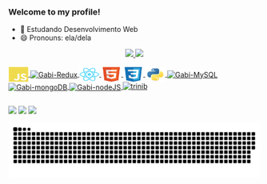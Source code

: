 ### Welcome to my profile!

- 🌱 Estudando Desenvolvimento Web
- 😄 Pronouns: ela/dela
<div align="center">
  <a href="https://github.com/gabrielicristina">
  <img height="180em" src="https://github-readme-stats.vercel.app/api?username=gabrielicristina&show_icons=true&theme=radical&include_all_commits=true&count_private=true"/>
  <img height="150em" src="https://github-readme-stats.vercel.app/api/top-langs/?username=gabrielicristina&layout=compact&langs_count=7&theme=radical"/>
</div>
<div style="display: inline_block"><br>
  <img align="center" alt="Gabi-Js" height="30" width="40" src="https://raw.githubusercontent.com/devicons/devicon/master/icons/javascript/javascript-plain.svg">
  <img align="center" alt="Gabi-Redux" height="30" width="40" src="https://cdn.jsdelivr.net/gh/devicons/devicon/icons/redux/redux-original.svg" />
  <img align="center" alt="Gabi-React" height="30" width="40" src="https://raw.githubusercontent.com/devicons/devicon/master/icons/react/react-original.svg">
  <img align="center" alt="Gabi-HTML" height="30" width="40" src="https://raw.githubusercontent.com/devicons/devicon/master/icons/html5/html5-original.svg">
  <img align="center" alt="Gabi-CSS" height="30" width="40" src="https://raw.githubusercontent.com/devicons/devicon/master/icons/css3/css3-original.svg">
  <img align="center" alt="Gabi-Python" height="30" width="40" src="https://raw.githubusercontent.com/devicons/devicon/master/icons/python/python-original.svg">
  <img align="center" alt="Gabi-MySQL" height="50" width="60" src="https://cdn.jsdelivr.net/gh/devicons/devicon/icons/mysql/mysql-original-wordmark.svg" >
  <img align="center" alt="Gabi-mongoDB" height="40" width="60" src="https://cdn.jsdelivr.net/gh/devicons/devicon/icons/mongodb/mongodb-original-wordmark.svg" />
  <img align="center" alt="Gabi-nodeJS" height="150" width="70" src="https://cdn.jsdelivr.net/gh/devicons/devicon/icons/nodejs/nodejs-original-wordmark.svg" />
          
          
  <img loading="lazy" height="120" src="https://repository-images.githubusercontent.com/462900780/0a10af70-6cbf-46df-9071-0ff586a3b1d6" alt="trinib" class="d-block width-full">
  
  ##
 
<div> 
 <a href="https://discord.com/channels/1038214516057575454" target="_blank"><img src="https://img.shields.io/badge/Discord-7289DA?style=for-the-badge&logo=discord&logoColor=white" target="_blank"></a> 
  <a href = "mailto:gabrielicristina189@gmail.com"><img src="https://img.shields.io/badge/-Gmail-%23333?style=for-the-badge&logo=gmail&logoColor=white" target="_blank"></a>
  <a href="https://www.linkedin.com/in/gcdsds" target="_blank"><img src="https://img.shields.io/badge/-LinkedIn-%230077B5?style=for-the-badge&logo=linkedin&logoColor=white" target="_blank"></a> 
 
  ![Snake animation](https://github.com/gabrielicristina/gabrielicristina/blob/output/github-contribution-grid-snake.svg)
 
</div>
